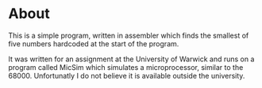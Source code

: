 About
=====

This is a simple program, written in assembler which finds the smallest of five numbers hardcoded at the start of the program.

It was written for an assignment at the University of Warwick and runs on a program called MicSim which simulates a microprocessor, similar to the 68000. Unfortunatly I do not believe it is available outside the university.
